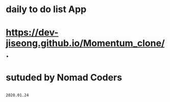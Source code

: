 # daily to do list App
#  https://dev-jiseong.github.io/Momentum_clone/.
#  sutuded by Nomad Coders
                                                                                                                             2020.01.24
